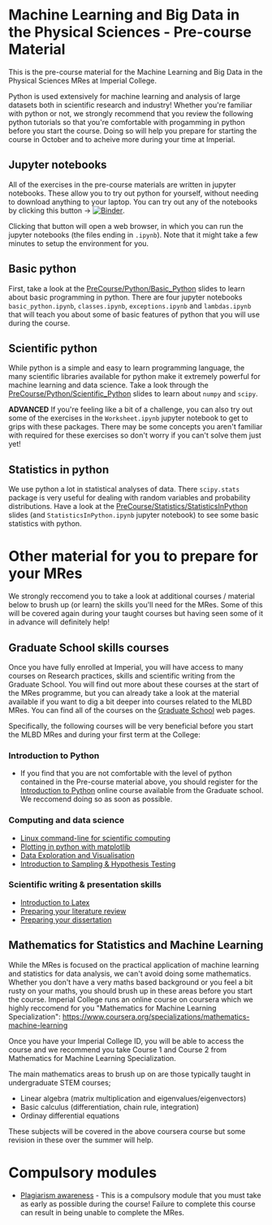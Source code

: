 # Machine Learning and Big Data in the Physical Sciences - Pre-course Material

This is the pre-course material for the Machine Learning and Big Data in the Physical Sciences MRes at Imperial College.

Python is used extensively for machine learning and analysis of large datasets both in scientific research and industry! Whether you're familiar with python or not, we strongly recommend that you review the following python tutorials so that you're comfortable with
progamming in python before you start the course. Doing so will help you prepare for starting the course in October and to acheive more during your time at Imperial. 


## Jupyter notebooks 

All of the exercises in the pre-course materials are written in jupyter notebooks. These allow you to try out python for yourself, without needing to download anything to your laptop. You can try out any of the notebooks by clicking this button -> [![Binder](https://mybinder.org/badge_logo.svg)](https://mybinder.org/v2/gh/ImperialCollegeLondon/MResMLBDinPhysicalSciences/HEAD). 

Clicking that button will open a web browser, in which you can run the jupyter notebooks (the files ending in `.ipynb`). Note that it might take a few minutes to setup the environment for you. 

## Basic python

First, take a look at the [PreCourse/Python/Basic_Python](https://github.com/ImperialCollegeLondon/MResMLBDinPhysicalSciences/blob/main/PreCourse/Python/Basic_Python.pdf) slides to learn about basic programming in python. There are four jupyter notebooks `basic_python.ipynb`, `classes.ipynb`, `exceptions.ipynb` and `lambdas.ipynb`  that will teach you about some of basic features of python that you will use during the course. 

## Scientific python

While python is a simple and easy to learn programming language, the many scientific libraries available for python make it extremely powerful for machine learning and data science. Take a look through the [PreCourse/Python/Scientific_Python](https://github.com/ImperialCollegeLondon/MResMLBDinPhysicalSciences/blob/main/PreCourse/Python/Scientific_Python.pdf) slides to learn about  `numpy` and `scipy`. 

**ADVANCED** If you're feeling like a bit of a challenge, you can also try out some of the exercises in the `Worksheet.ipynb` jupyter notebook to get to grips with these packages. There may be some concepts you aren't familiar with required for these exercises so don't worry if you can't solve them just yet!
 

## Statistics in python 

We use python a lot in statistical analyses of data. There `scipy.stats` package is very useful for dealing with random variables and probability distributions. Have a look at the [PreCourse/Statistics/StatisticsInPython](https://github.com/ImperialCollegeLondon/MResMLBDinPhysicalSciences/blob/main/PreCourse/Statistics/StatisticsInPython.pdf) slides (and `StatisticsInPython.ipynb` jupyter notebook) to see some basic statistics with python. 

# Other material for you to prepare for your MRes 

We strongly reccomend you to take a look at additional courses / material below to brush up (or learn) the skills you'll need for the MRes. Some of this will be covered again during your taught courses but having seen some of it in advance will definitely help!

## Graduate School skills courses 

Once you have fully enrolled at Imperial,  you will have access to many courses on Research practices, skills and scientific writing from the Graduate School. You will find out more about these courses at the start of the MRes programme, but you can already take a look at the material available if you want to dig a bit deeper into courses related to the MLBD MRes. You can find all of the courses on the [Graduate School]([https://www.imperial.ac.uk/study/pg/graduate-school/students/masters/](https://www.imperial.ac.uk/students/academic-support/graduate-school/)) web pages.

Specifically, the following courses will be very beneficial before you start the MLBD MRes and during your first term at the College:

### Introduction to Python 
   * If you find that you are not comfortable with the level of python contained in the Pre-course material above, you should register for the [Introduction to Python](https://www.imperial.ac.uk/students/academic-support/graduate-school/students/masters/professional-development/introduction-to-python-online-course/) online course available from the Graduate school. We reccomend doing so as soon as possible. 
   
### Computing and data science 
   * [Linux command-line for scientific computing](https://www.imperial.ac.uk/students/academic-support/graduate-school/students/doctoral/professional-development/research-computing-data-science/courses/linux-command-line-for-scientific-computing/)
   * [Plotting in python with matplotlib](https://www.imperial.ac.uk/students/academic-support/graduate-school/students/doctoral/professional-development/research-computing-data-science/courses/plotting-in-python-with-matplotlib/)
   * [Data Exploration and Visualisation](https://www.imperial.ac.uk/students/academic-support/graduate-school/students/doctoral/professional-development/research-computing-data-science/courses/data-exploration-visualisation/)
   * [Introduction to Sampling & Hypothesis Testing](https://www.imperial.ac.uk/students/academic-support/graduate-school/students/doctoral/professional-development/research-computing-data-science/courses/sampling-hypothesis-testing/)

### Scientific writing & presentation skills 
   * [Introduction to Latex](https://www.imperial.ac.uk/students/academic-support/graduate-school/students/doctoral/professional-development/research-computing-data-science/courses/introduction-to-latex/)
   * [Preparing your literature review](https://www.imperial.ac.uk/students/academic-support/graduate-school/students/masters/professional-development/preparing-your-literature-review-online-course/)
   * [Preparing your dissertation](https://www.imperial.ac.uk/students/academic-support/graduate-school/students/masters/professional-development/preparing-your-dissertation-online-course/)

## Mathematics for Statistics and Machine Learning

While the MRes is focused on the practical application of machine learning and statistics for data analysis, we can't avoid doing some mathematics. Whether you don't have a very maths based background or you feel a bit rusty on your maths, you should  brush up in these areas before you start the course. Imperial College runs an online course on coursera which we highly reccomend for you "Mathematics for Machine Learning Specialization": https://www.coursera.org/specializations/mathematics-machine-learning

Once you have your Imperial College ID, you will be able to access the course and we recommend you take Course 1 and Course 2 from Mathematics for Machine Learning Specialization. 

The main mathematics areas to brush up on are those typically taught in undergraduate STEM courses; 
   * Linear algebra (matrix multiplication and eigenvalues/eigenvectors) 
   * Basic calculus (differentiation, chain rule, integration)
   * Ordinay differential equations 

These subjects will be covered in the above coursera course but some revision in these over the summer will help. 

# Compulsory modules 
   * [Plagiarism awareness](https://www.imperial.ac.uk/students/academic-support/graduate-school/students/masters/professional-development/plagiarism-online/) - This is a compulsory module that you must take as early as possible during the course! Failure to complete this course can result in being unable to complete the MRes. 


